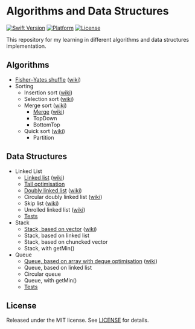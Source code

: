 Algorithms and Data Structures
==============================

[![Swift Version](https://img.shields.io/badge/Swift-3.1-orange.svg)](https://developer.apple.com/swift)
[![Platform](https://img.shields.io/badge/platform-iOS%20%7C%20macOS-lightgrey.svg)](https://www.apple.com/ru/ios)
[![License](https://img.shields.io/badge/license-MIT-yellow.svg)](https://github.com/artFintch/Algorithms_and_Data_Structures/blob/master/LICENSE)

This repository for my learning in different algorithms and data structures implementation.

## Algorithms
* [Fisher–Yates shuffle](https://github.com/artFintch/Algorithms_and_Data_Structures/blob/master/Algorithms/Fisher–Yates_Shuffle.swift) ([wiki](https://en.wikipedia.org/wiki/Fisher–Yates_shuffle))
* Sorting
  * Insertion sort ([wiki](https://en.wikipedia.org/wiki/Insertion_sort))
  * Selection sort ([wiki](https://en.wikipedia.org/wiki/Selection_sort))
  * Merge sort ([wiki](https://en.wikipedia.org/wiki/Merge_sort))
    * [Merge](https://github.com/artFintch/Algorithms_and_Data_Structures/blob/master/Algorithms/Sorting/MergeSort/Merge.swift) ([wiki](https://en.wikipedia.org/wiki/Merge_algorithm))
    * TopDown
    * BottomTop
  * Quick sort ([wiki](https://en.wikipedia.org/wiki/Quicksort))
    * Partition

## Data Structures
* Linked List
  * [Linked list](https://github.com/artFintch/Algorithms_and_Data_Structures/blob/master/DataStructures/LinkedList/LinkedList.swift) ([wiki](https://en.wikipedia.org/wiki/Linked_list))
  * [Tail optimisation](https://github.com/artFintch/Algorithms_and_Data_Structures/blob/master/DataStructures/LinkedList/LinkedListWithTail.swift)
  * [Doubly linked list](https://github.com/artFintch/Algorithms_and_Data_Structures/blob/master/DataStructures/LinkedList/DoublyLinkedList.swift) ([wiki](https://en.wikipedia.org/wiki/Doubly_linked_list))
  * Circular doubly linked list ([wiki](https://en.wikipedia.org/wiki/Doubly_linked_list))
  * Skip list ([wiki](https://en.wikipedia.org/wiki/Skip_list))
  * Unrolled linked list ([wiki](https://en.wikipedia.org/wiki/Unrolled_linked_list))
  * [Tests](https://github.com/artFintch/Algorithms_and_Data_Structures/blob/master/DataStructures/LinkedList/LinkedListTests.swift)
* Stack
  * [Stack, based on vector](https://github.com/artFintch/Algorithms_and_Data_Structures/blob/master/DataStructures/Stack/Stack.swift) ([wiki](https://en.wikipedia.org/wiki/Stack_(abstract_data_type)))
  * Stack, based on linked list
  * Stack, based on chuncked vector
  * Stack, with getMin()
* Queue
  * [Queue, based on array with deque optimisation](https://github.com/artFintch/Algorithms_and_Data_Structures/blob/master/DataStructures/Queue/Queue.swift) ([wiki](https://en.wikipedia.org/wiki/Queue_(abstract_data_type)))
  * Queue, based on linked list
  * Circular queue
  * Queue, with getMin()
  * [Tests](https://github.com/artFintch/Algorithms_and_Data_Structures/blob/master/DataStructures/Queue/QueueTests.swift)


## License
Released under the MIT license. See [LICENSE](https://github.com/artFintch/Algorithms_and_Data_Structures/blob/master/LICENSE) for details.
